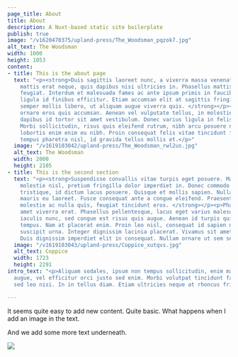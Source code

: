 ```yaml
---
page_title: About
title: About
description: A Nuxt-based static site boilerplate
publish: true
image: "/v1620470375/upland-press/The_Woodsman_pqzok7.jpg"
alt_text: The Woodsman
width: 1000
height: 1053
content:
- title: This is the about page
  text: "<p><strong>Duis sagittis laoreet nunc, a viverra massa venenatis in. Praesent
    mattis erat neque, quis dapibus nisi ultricies in. Phasellus mattis in nisi ac
    feugiat. Interdum et malesuada fames ac ante ipsum primis in faucibus. Donec feugiat
    ligula id finibus efficitur. Etiam accumsan elit at sagittis fringilla. Mauris
    semper mollis libero, ut aliquam augue viverra quis. </strong></p><p>Quisque interdum
    ornare eros quis accumsan. Aenean vel vulputate tellus, in molestie lectus. Pellentesque
    dapibus id tortor sit amet vestibulum. Donec varius ligula in felis commodo sodales.
    Morbi sollicitudin, risus quis eleifend rutrum, nibh arcu posuere neque, quis
    lobortis enim enim eu nibh. Proin consequat felis vitae tincidunt feugiat. Morbi
    tempus pharetra nisl, id gravida tellus mollis et.</p>"
  image: "/v1619103042/upland-press/The_Woodsman_rwl2us.jpg"
  alt_text: The Woodsman
  width: 2000
  height: 2105
- title: This is the second section
  text: "<p><strong>Suspendisse convallis vitae turpis eget posuere. Mauris accumsan
    molestie nisl, pretium fringilla dolor imperdiet in. Donec commodo eros et nunc
    tristique, id dictum lacus posuere. Quisque et mollis sapien. Nulla laoreet elementum
    mauris eu laoreet. Fusce consequat ante a congue eleifend. Praesent augue mi,
    molestie ac nulla quis, feugiat tincidunt eros. </strong></p><p>Phasellus sit
    amet viverra erat. Phasellus pellentesque, lacus eget varius malesuada, nunc dui
    iaculis nunc, sed congue est risus quis augue. Aenean id turpis quis lectus vulputate
    tempus. Nam at placerat enim. Proin leo nisl, consequat id sapien non, blandit
    suscipit urna. Integer dignissim lacinia placerat. Vivamus sit amet lectus urna.
    Duis dignissim imperdiet elit in consequat. Nullam ornare ut sem sed vestibulum.</p>"
  image: "/v1619103043/upland-press/Coppice_xutqvs.jpg"
  alt_text: Coppice
  width: 1723
  height: 2291
intro_text: "<p>Aliquam sodales, ipsum non tempus sollicitudin, enim massa vehicula
  augue, vel efficitur orci justo sed enim. Morbi volutpat tincidunt facilisis. Curabitur
  sed leo nisi. In in tellus diam. Etiam ultricies neque at rhoncus fringilla.</p>"

---
```

It seems quite easy to add new content. Quite basic. What happens when I add an image in the text.

And we add some more text underneath.

![](/v1611949894/upland-press/6771F101-DF5A-43EC-A622-5C629C0FFC42_ipt3um.jpg)